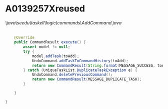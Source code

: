 # A0139257Xreused
###### \java\seedu\taskell\logic\commands\AddCommand.java
``` java
    @Override
    public CommandResult execute() {
        assert model != null;
        try {
            model.addTask(toAdd);
            UndoCommand.addTaskToCommandHistory(toAdd);
            return new CommandResult(String.format(MESSAGE_SUCCESS, toAdd));
        } catch (UniqueTaskList.DuplicateTaskException e) {
            UndoCommand.deletePreviousCommand();
            return new CommandResult(MESSAGE_DUPLICATE_TASK);
        }

    }

}
```
